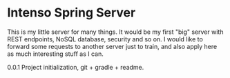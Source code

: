 # Intenso Spring Server

This is my little server for many things. It would be my first "big" server
with REST endpoints, NoSQL database, security and so on. I would like to forward some requests to 
another server just to train, and also apply here as much interesting stuff as I can.

0.0.1 Project initialization, git + gradle + readme. 
